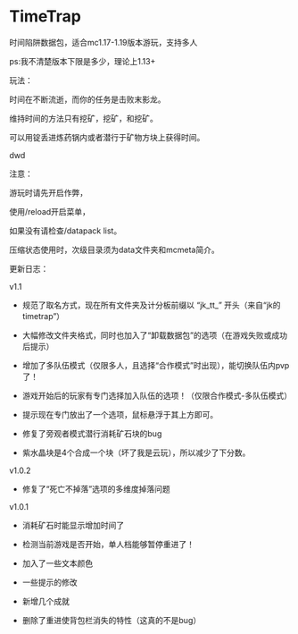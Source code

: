 # TimeTrap
时间陷阱数据包，适合mc1.17-1.19版本游玩，支持多人

ps:我不清楚版本下限是多少，理论上1.13+

玩法：

时间在不断流逝，而你的任务是击败末影龙。

维持时间的方法只有挖矿，挖矿，和挖矿。

可以用锭丢进炼药锅内或者潜行于矿物方块上获得时间。

dwd

注意：

游玩时请先开启作弊，

使用/reload开启菜单，

如果没有请检查/datapack list。

压缩状态使用时，次级目录须为data文件夹和mcmeta简介。


更新日志：

v1.1

+ 规范了取名方式，现在所有文件夹及计分板前缀以 “jk_tt_” 开头（来自“jk的timetrap”）

+ 大幅修改文件夹格式，同时也加入了“卸载数据包”的选项（在游戏失败或成功后提示）

+ 增加了多队伍模式（仅限多人，且选择“合作模式”时出现），能切换队伍内pvp了！

+ 游戏开始后的玩家有专门选择加入队伍的选项！（仅限合作模式-多队伍模式）

+ 提示现在专门放出了一个选项，鼠标悬浮于其上方即可。

+ 修复了旁观者模式潜行消耗矿石块的bug

- 紫水晶块是4个合成一个块（坏了我是云玩），所以减少了下分数。


v1.0.2

+ 修复了“死亡不掉落”选项的多维度掉落问题


v1.0.1

+ 消耗矿石时能显示增加时间了

+ 检测当前游戏是否开始，单人档能够暂停重进了！

+ 加入了一些文本颜色

+ 一些提示的修改

+ 新增几个成就

- 删除了重进使背包栏消失的特性（这真的不是bug）
